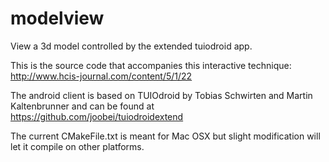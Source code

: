 # modelview
View a 3d model controlled by the extended tuiodroid app.

This is the source code that accompanies this interactive technique: http://www.hcis-journal.com/content/5/1/22

The android client is based on TUIOdroid by Tobias Schwirten and Martin Kaltenbrunner and can be found at https://github.com/joobei/tuiodroidextend

The current CMakeFile.txt is meant for Mac OSX but slight modification will let it compile on other platforms.
